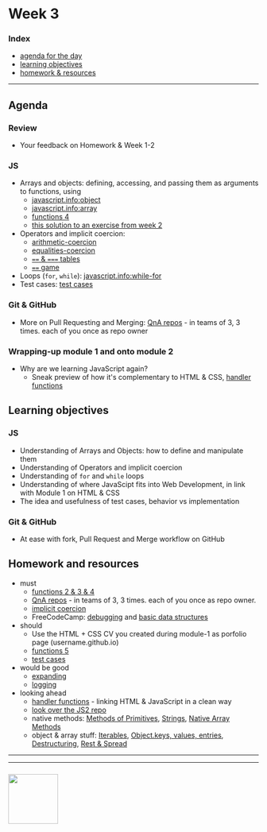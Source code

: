 # Week 3

### Index
* [agenda for the day](#agenda)
* [learning objectives](#learning-objectives)
* [homework & resources](#homework-and-resources)

---

## Agenda

### Review
* Your feedback on Homework & Week 1-2

### JS
* Arrays and objects: defining, accessing, and passing them as arguments to functions, using
    * [javascript.info:object](https://javascript.info/object)
    * [javascript.info:array](https://javascript.info/array)
    * [functions 4](https://github.com/colevandersWands/function-exercises/)
    * [this solution to an exercise from week 2](http://www.pythontutor.com/javascript.html#code=let%20obj_1%3D%7B%7D%3B%0Alet%20obj_2%3D%7B%7D%3B%0Aconsole.assert%28obj_1%20!%3D%3D%20obj_2%29%3B%0A//%20The%20assert%20below%20passes%20but%20why%3F%0Aconsole.assert%28obj_1.x%20%3D%3D%3D%20obj_2.x%29%3B%0A%0Alet%20key%20%3D%20%22y%22%3B%0A//%20The%20assert%20below%20passes%20but%20why%3F%0Aconsole.assert%28obj_1%5Bkey%5D%20%3D%3D%3D%20obj_2%5Bkey%5D%29%3B%0A%0Aobj_1%5Bkey%5D%3B%0Aobj_2%5Bkey%5D%3B%0A//%20The%20assert%20below%20passes%20but%20why%3F%0Aconsole.assert%28obj_1%5Bobj_2.y%5D%20%3D%3D%3D%20obj_2%5Bobj_1.y%5D%29%3B%0A%0Alet%20obj_3%20%3D%20%5Bkey%5D%3B%0Aobj_1%20%3D%20obj_2%3B%20%0Aconsole.assert%28obj_1%20%3D%3D%3D%20obj_2%29%3B%0Aconsole.assert%28obj_3%20!%3D%3D%20obj_1%29%3B%0Aconsole.assert%28obj_3%20!%3D%3D%20obj_2%29%3B%0Aconsole.assert%28obj_3%5Bkey%5D%20%3D%3D%3D%20obj_1.y%29%3B%0A%0Aobj_3.x%20%3D%20obj_2%5Bkey%5D%3B%0Aconsole.assert%28obj_3.x%20%3D%3D%3D%20obj_2%5Bkey%5D%29%3B&mode=edit&origin=opt-frontend.js&py=js&rawInputLstJSON=%5B%5D)
* Operators and implicit coercion:
    * [arithmetic-coercion](https://janke-learning.org/arithmetic-coercion/)
    * [equalities-coercion](https://janke-learning.org/equalities-coercion/)
    * [`==` & `===` tables](https://dorey.github.io/JavaScript-Equality-Table/)
    * [`==` game](https://eqeq.js.org/)
* Loops (`for`, `while`): [javascript.info:while-for](https://javascript.info/while-for)
* Test cases: [test cases](https://github.com/colevandersWands/test-cases/)

### Git & GitHub
* More on Pull Requesting and Merging: [QnA repos](https://github.com/colevandersWands/pull-requesting/) - in teams of 3, 3 times.  each of you once as repo owner

### Wrapping-up module 1 and onto module 2
* Why are we learning JavaScript again?
    * Sneak preview of how it's complementary to HTML & CSS, [handler functions](https://github.com/colevandersWands/three-layer-handlers)

## Learning objectives
### JS
* Understanding of Arrays and Objects: how to define and manipulate them
* Understanding of Operators and implicit coercion
* Understanding of `for` and `while` loops
* Understanding of where JavaScipt fits into Web Development, in link with Module 1 on HTML & CSS
* The idea and usefulness of test cases, behavior vs implementation

### Git & GitHub
* At ease with fork, Pull Request and Merge workflow on GitHub

## Homework and resources

* must
    * [functions 2 & 3 & 4](https://github.com/colevandersWands/function-exercises/)
    * [QnA repos](https://github.com/colevandersWands/pull-requesting/) - in teams of 3, 3 times.  each of you once as repo owner. 
    * [implicit coercion](https://github.com/colevandersWands/implicit-coercion/) 
    * FreeCodeCamp: [debugging](https://learn.freecodecamp.org/javascript-algorithms-and-data-structures/debugging) and [basic data structures](https://learn.freecodecamp.org/javascript-algorithms-and-data-structures/basic-data-structures)
* should
    * Use the HTML + CSS CV you created during module-1 as porfolio page (username.github.io)
    * [functions 5](https://github.com/colevandersWands/function-exercises/)
    * [test cases](https://github.com/colevandersWands/test-cases/)
* would be good
    * [expanding](https://github.com/janke-learning/expanding)
    * [logging](https://github.com/janke-learning/trace-and-log)
* looking ahead
    * [handler functions](https://github.com/colevandersWands/three-layer-handlers) - linking HTML & JavaScript in a clean way
    * [look over the JS2 repo](https://github.com/HackYourFutureBelgium/JavaScript2/)
    * native methods: [Methods of Primitives](https://javascript.info/primitives-methods), [Strings](https://javascript.info/string), [Native Array Methods](https://javascript.info/array-methods#tasks)
    * object & array stuff: [Iterables](https://javascript.info/iterable), [Object.keys, values, entries](https://javascript.info/keys-values-entries), [Destructuring](https://javascript.info/destructuring-assignment), [Rest & Spread](https://javascript.info/rest-parameters-spread-operator)

___
___
### <a href="https://hackyourfuture.be" target="_blank"><img src="https://pbs.twimg.com/profile_images/984474625009741824/Bs_qKx6-_400x400.jpg" width="100" height="100"></img></a>

